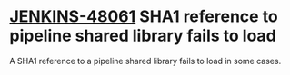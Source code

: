 # [JENKINS-48061](https://issues.jenkins.io/browse/JENKINS-48061) SHA1 reference to pipeline shared library fails to load

A SHA1 reference to a pipeline shared library fails to load in some cases.
